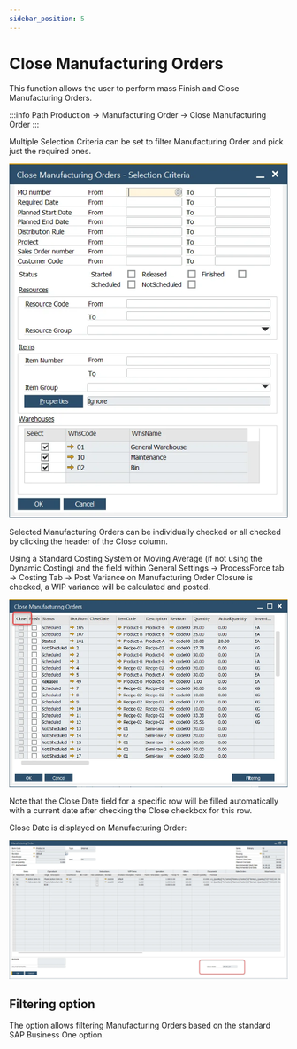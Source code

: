 ```yaml
---
sidebar_position: 5
---
```


# Close Manufacturing Orders

This function allows the user to perform mass Finish and Close Manufacturing Orders.

:::info Path
    Production → Manufacturing Order → Close Manufacturing Order
:::

Multiple Selection Criteria can be set to filter Manufacturing Order and pick just the required ones.

![Close Manufacturing Orders](./media/close-manufacturing-orders/close-manufacturing-orders.webp)

Selected Manufacturing Orders can be individually checked or all checked by clicking the header of the Close column.

Using a Standard Costing System or Moving Average (if not using the Dynamic Costing) and the field within General Settings → ProcessForce tab → Costing Tab → Post Variance on Manufacturing Order Closure is checked, a WIP variance will be calculated and posted.

![Close Manufacturing Orders](./media/close-manufacturing-orders/close-manufacturing-orders-close.webp)

Note that the Close Date field for a specific row will be filled automatically with a current date after checking the Close checkbox for this row.

Close Date is displayed on Manufacturing Order:

![Close date](./media/close-manufacturing-orders/closed-date.webp)

## Filtering option

The option allows filtering Manufacturing Orders based on the standard SAP Business One option.
